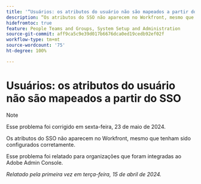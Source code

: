 ```yaml
---
title: '“Usuários: os atributos do usuário não são mapeados a partir do SSO”'
description: “Os atributos do SSO não aparecem no Workfront, mesmo que tenham sido configurados corretamente.”
hidefromtoc: true
feature: People Teams and Groups, System Setup and Administration
source-git-commit: aff9ca5c9e39d017b6676dca0ed19cedb92ef02f
workflow-type: tm+mt
source-wordcount: '75'
ht-degree: 100%

---
```



# Usuários: os atributos do usuário não são mapeados a partir do SSO

>[!NOTE]
>
>Esse problema foi corrigido em sexta-feira, 23 de maio de 2024.

Os atributos do SSO não aparecem no Workfront, mesmo que tenham sido configurados corretamente.

Esse problema foi relatado para organizações que foram integradas ao Adobe Admin Console.

_Relatado pela primeira vez em terça-feira, 15 de abril de 2024._

